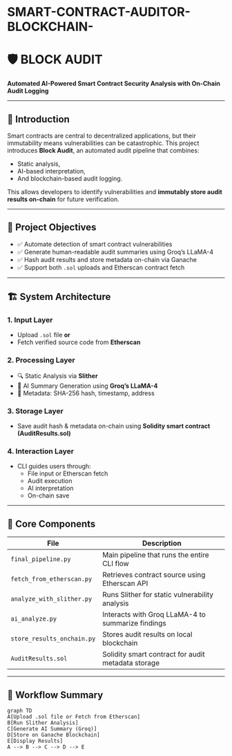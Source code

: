 # SMART-CONTRACT-AUDITOR-BLOCKCHAIN-
# 🛡️ BLOCK AUDIT  
**Automated AI-Powered Smart Contract Security Analysis with On-Chain Audit Logging**

---

## 📘 Introduction  
Smart contracts are central to decentralized applications, but their immutability means vulnerabilities can be catastrophic. This project introduces **Block Audit**, an automated audit pipeline that combines:
- Static analysis,
- AI-based interpretation,
- And blockchain-based audit logging.

This allows developers to identify vulnerabilities and **immutably store audit results on-chain** for future verification.

---

## 🎯 Project Objectives  
- ✅ Automate detection of smart contract vulnerabilities  
- ✅ Generate human-readable audit summaries using Groq’s LLaMA-4  
- ✅ Hash audit results and store metadata on-chain via Ganache  
- ✅ Support both `.sol` uploads and Etherscan contract fetch  

---

## 🏗️ System Architecture

### **1. Input Layer**
- Upload `.sol` file **or**
- Fetch verified source code from **Etherscan**

### **2. Processing Layer**
- 🔍 Static Analysis via **Slither**
- 🤖 AI Summary Generation using **Groq’s LLaMA-4**
- 🧩 Metadata: SHA-256 hash, timestamp, address

### **3. Storage Layer**
- Save audit hash & metadata on-chain using **Solidity smart contract (AuditResults.sol)**

### **4. Interaction Layer**
- CLI guides users through:
  - File input or Etherscan fetch
  - Audit execution
  - AI interpretation
  - On-chain save

---

## 🔩 Core Components

| File                     | Description                                        |
|--------------------------|----------------------------------------------------|
| `final_pipeline.py`      | Main pipeline that runs the entire CLI flow        |
| `fetch_from_etherscan.py`| Retrieves contract source using Etherscan API      |
| `analyze_with_slither.py`| Runs Slither for static vulnerability analysis     |
| `ai_analyze.py`          | Interacts with Groq LLaMA-4 to summarize findings  |
| `store_results_onchain.py`| Stores audit results on local blockchain          |
| `AuditResults.sol`       | Solidity smart contract for audit metadata storage |

---

## 🔁 Workflow Summary

```mermaid
graph TD
A[Upload .sol file or Fetch from Etherscan]
B[Run Slither Analysis]
C[Generate AI Summary (Groq)]
D[Store on Ganache Blockchain]
E[Display Results]
A --> B --> C --> D --> E
